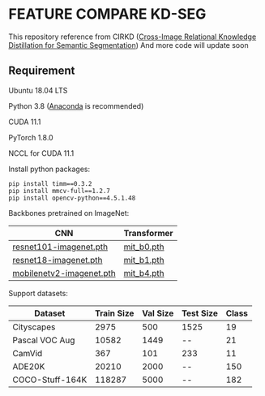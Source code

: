 #  FEATURE COMPARE KD-SEG

This repository reference from CIRKD ([Cross-Image Relational Knowledge Distillation for Semantic Segmentation](https://arxiv.org/pdf/2204.06986.pdf))
And more code will update soon



## Requirement


Ubuntu 18.04 LTS

Python 3.8 ([Anaconda](https://www.anaconda.com/) is recommended)

CUDA 11.1

PyTorch 1.8.0

NCCL for CUDA 11.1

Install python packages:
```
pip install timm==0.3.2
pip install mmcv-full==1.2.7
pip install opencv-python==4.5.1.48
```

Backbones pretrained on ImageNet:

| CNN | Transformer |
| -- | -- |
|[resnet101-imagenet.pth](https://drive.google.com/file/d/1V8-E4wm2VMsfnNiczSIDoSM7JJBMARkP/view?usp=sharing)| [mit_b0.pth](https://pan.baidu.com/s/1Figp042rc9VNtPc_fkNW3g?pwd=swor )|
|[resnet18-imagenet.pth](https://drive.google.com/file/d/1_i0n3ZePtQuh66uQIftiSwN7QAUlFb8_/view?usp=sharing) | [mit_b1.pth](https://pan.baidu.com/s/1OUblLHQbq18DvXGzRU58jA?pwd=03yb)|
|[mobilenetv2-imagenet.pth](https://drive.google.com/file/d/12EDZjDSCuIpxPv-dkk1vrxA7ka0b0Yjv/view?usp=sharing) | [mit_b4.pth](https://pan.baidu.com/s/1j8pXjZZ-YSi2JXpsaQSSTQ?pwd=cvpd )|


Support datasets:

| Dataset | Train Size | Val Size | Test Size | Class |
| -- | -- | -- |-- |-- |
| Cityscapes | 2975 | 500 | 1525 |19|
| Pascal VOC Aug | 10582 | 1449 | -- | 21 |
| CamVid | 367 | 101 | 233 | 11 |
| ADE20K | 20210 | 2000 | -- | 150 |
| COCO-Stuff-164K | 118287 | 5000 |-- | 182 |






